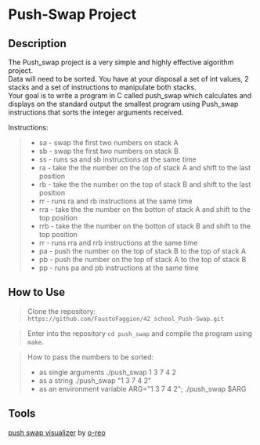 # Push-Swap Project

## Description

The Push_swap project is a very simple and highly effective algorithm project. <br>
Data will need to be sorted. You have at your disposal a set of int values, 2 stacks and a set of
instructions to manipulate both stacks. <br>
Your goal is to write a program in C called push_swap which calculates and displays on the standard output the smallest program using Push_swap instructions that sorts the integer arguments received. <br>

Instructions: <br>

> <ul>
> <li>sa - swap the first two numbers on stack A</li>
> <li>sb - swap the first two numbers on stack B</li>
> <li>ss - runs sa and sb instructions at the same time</li>
> <li>ra - take the the number on the top of stack A and shift to the last position</li>
> <li>rb - take the the number on the top of stack B and shift to the last position</li>
> <li>rr - runs ra and rb instructions at the same time</li>
> <li>rra - take the the number on the botton of stack A and shift to the top position</li>
> <li>rrb - take the the number on the botton of stack B and shift to the top position</li>
> <li>rr - runs rra and rrb instructions at the same time</li>
> <li>pa - push the number on the top of stack B to the top of stack A</li>
> <li>pb - push the number on the top of stack A to the top of stack B</li>
> <li>pp - runs pa and pb instructions at the same time</li>
> </ul>

## How to Use

> Clone the repository: `https://github.com/FaustoFaggion/42_school_Push-Swap.git`

> Enter into the repository `cd push_swap` and compile the program using `make`. <br>

> How to pass the numbers to be sorted: <br>
> * as single arguments ./push_swap 1 3 7 4 2 <br>
> * as a string ./push_swap "1 3 7 4 2" <br>
> * as an environment variable ARG="1 3 7 4 2"; ./push_swap $ARG <br>


## Tools

[push swap visualizer](https://github.com/o-reo/push_swap_visualizer) by [o-reo](https://github.com/o-reo)